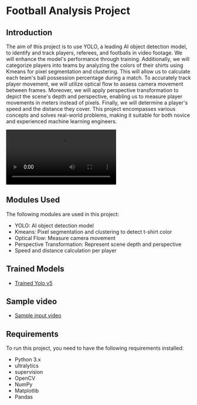 # Football Analysis Project

## Introduction
The aim of this project is to use YOLO, a leading AI object detection model, to identify and track players, referees, and footballs in video footage. We will enhance the model's performance through training. Additionally, we will categorize players into teams by analyzing the colors of their shirts using Kmeans for pixel segmentation and clustering. This will allow us to calculate each team's ball possession percentage during a match. To accurately track player movement, we will utilize optical flow to assess camera movement between frames. Moreover, we will apply perspective transformation to depict the scene's depth and perspective, enabling us to measure player movements in meters instead of pixels. Finally, we will determine a player's speed and the distance they cover. This project encompasses various concepts and solves real-world problems, making it suitable for both novice and experienced machine learning engineers.

![Sample](result_video.avi)

## Modules Used
The following modules are used in this project:
- YOLO: AI object detection model
- Kmeans: Pixel segmentation and clustering to detect t-shirt color
- Optical Flow: Measure camera movement
- Perspective Transformation: Represent scene depth and perspective
- Speed and distance calculation per player

## Trained Models
- [Trained Yolo v5]()

## Sample video
-  [Sample input video]()

## Requirements
To run this project, you need to have the following requirements installed:
- Python 3.x
- ultralytics
- supervision
- OpenCV
- NumPy
- Matplotlib
- Pandas
